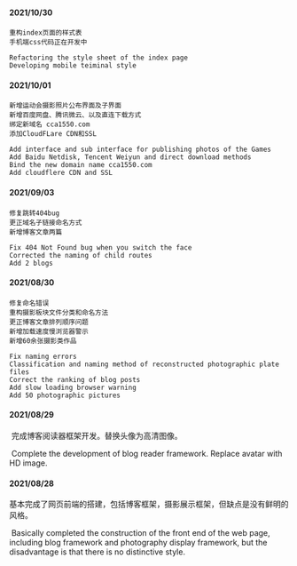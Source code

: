 #### 2021/10/30
	重构index页面的样式表
	手机端css代码正在开发中
	
	Refactoring the style sheet of the index page
	Developing mobile teiminal style

#### 2021/10/01
	
	新增运动会摄影照片公布界面及子界面
	新增百度网盘、腾讯微云、以及直连下载方式
	绑定新域名 cca1550.com
	添加CloudFLare CDN和SSL
	
	Add interface and sub interface for publishing photos of the Games 
	Add Baidu Netdisk, Tencent Weiyun and direct download methods
	Bind the new domain name cca1550.com
	Add cloudflere CDN and SSL
	
#### 2021/09/03
	
	修复跳转404bug
	更正域名子链接命名方式
	新增博客文章两篇
	
	Fix 404 Not Found bug when you switch the face
	Corrected the naming of child routes
	Add 2 blogs

#### 2021/08/30

	修复命名错误
	重构摄影板块文件分类和命名方法
	更正博客文章排列顺序问题
	新增加载速度慢浏览器警示
	新增60余张摄影类作品
	
	Fix naming errors
	Classification and naming method of reconstructed photographic plate files
	Correct the ranking of blog posts
	Add slow loading browser warning
	Add 50 photographic pictures
	
#### 2021/08/29

​	完成博客阅读器框架开发。替换头像为高清图像。

​	Complete the development of blog reader framework. Replace avatar with HD image.

#### 2021/08/28
 
​	基本完成了网页前端的搭建，包括博客框架，摄影展示框架，但缺点是没有鲜明的风格。

​	Basically completed the construction of the front end of the web page, including blog 
	framework and photography display framework, but the disadvantage is that there is no 
	distinctive style.


